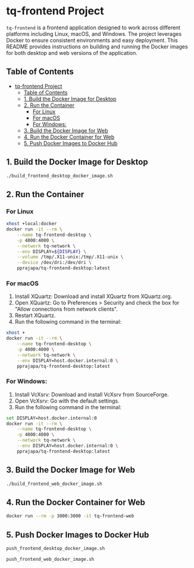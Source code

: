 # tq-frontend Project
`tq-frontend` is a frontend application designed to work across different platforms including Linux, macOS, and Windows. The project leverages Docker to ensure consistent environments and easy deployment. This README provides instructions on building and running the Docker images for both desktop and web versions of the application.


## Table of Contents
- [tq-frontend Project](#tq-frontend-project)
  - [Table of Contents](#table-of-contents)
  - [1. Build the Docker Image for Desktop](#1-build-the-docker-image-for-desktop)
  - [2. Run the Container](#2-run-the-container)
    - [For Linux](#for-linux)
    - [For macOS](#for-macos)
    - [For Windows:](#for-windows)
  - [3. Build the Docker Image for Web](#3-build-the-docker-image-for-web)
  - [4. Run the Docker Container for Web](#4-run-the-docker-container-for-web)
  - [5. Push Docker Images to Docker Hub](#5-push-docker-images-to-docker-hub)

## 1. Build the Docker Image for Desktop
```sh
./build_frontend_desktop_docker_image.sh
```

## 2. Run the Container
### For Linux
```sh
xhost +local:docker
docker run -it --rm \
    --name tq-frontend-desktop \
    -p 4000:4000 \
    --network tq-network \
    --env DISPLAY=${DISPLAY} \
    --volume /tmp/.X11-unix:/tmp/.X11-unix \
    --device /dev/dri:/dev/dri \
    pprajapa/tq-frontend-desktop:latest
```
### For macOS
1. Install XQuartz: Download and install XQuartz from XQuartz.org.  
2. Open XQuartz: Go to Preferences > Security and check the box for "Allow connections from network clients".  
3. Restart XQuartz.  
4. Run the following command in the terminal:  
```sh
xhost +
docker run -it --rm \
    --name tq-frontend-desktop \
    -p 4000:4000 \
    --network tq-network \
    --env DISPLAY=host.docker.internal:0 \
    pprajapa/tq-frontend-desktop:latest
```

### For Windows:
1. Install VcXsrv: Download and install VcXsrv from SourceForge.  
2. Open VcXsrv: Go with the default settings.  
3. Run the following command in the terminal:  
```sh
set DISPLAY=host.docker.internal:0
docker run -it --rm \
    --name tq-frontend-desktop \
    -p 4000:4000 \
    --network tq-network \
    --env DISPLAY=host.docker.internal:0 \
    pprajapa/tq-frontend-desktop:latest
```

## 3. Build the Docker Image for Web
```sh
./build_frontend_web_docker_image.sh
```

## 4. Run the Docker Container for Web
```sh
docker run --rm -p 3000:3000 -it tq-frontend-web
```

## 5. Push Docker Images to Docker Hub
```sh
push_frontend_desktop_docker_image.sh
```
```sh
push_frontend_web_docker_image.sh
```

